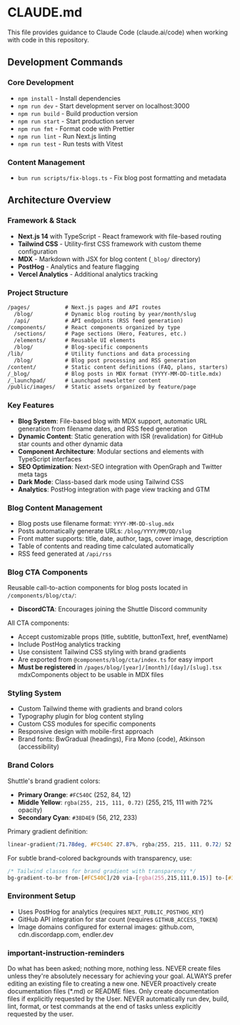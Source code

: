 # CLAUDE.md

This file provides guidance to Claude Code (claude.ai/code) when working with code in this repository.

## Development Commands

### Core Development

- `npm install` - Install dependencies
- `npm run dev` - Start development server on localhost:3000
- `npm run build` - Build production version
- `npm run start` - Start production server
- `npm run fmt` - Format code with Prettier
- `npm run lint` - Run Next.js linting
- `npm run test` - Run tests with Vitest

### Content Management

- `bun run scripts/fix-blogs.ts` - Fix blog post formatting and metadata

## Architecture Overview

### Framework & Stack

- **Next.js 14** with TypeScript - React framework with file-based routing
- **Tailwind CSS** - Utility-first CSS framework with custom theme configuration
- **MDX** - Markdown with JSX for blog content (`_blog/` directory)
- **PostHog** - Analytics and feature flagging
- **Vercel Analytics** - Additional analytics tracking

### Project Structure

```txt
/pages/           # Next.js pages and API routes
  /blog/          # Dynamic blog routing by year/month/slug
  /api/           # API endpoints (RSS feed generation)
/components/      # React components organized by type
  /sections/      # Page sections (Hero, Features, etc.)
  /elements/      # Reusable UI elements
  /blog/          # Blog-specific components
/lib/             # Utility functions and data processing
  /blog/          # Blog post processing and RSS generation
/content/         # Static content definitions (FAQ, plans, starters)
/_blog/           # Blog posts in MDX format (YYYY-MM-DD-title.mdx)
/_launchpad/      # Launchpad newsletter content
/public/images/   # Static assets organized by feature/page
```

### Key Features

- **Blog System**: File-based blog with MDX support, automatic URL generation from filename dates, and RSS feed generation
- **Dynamic Content**: Static generation with ISR (revalidation) for GitHub star counts and other dynamic data
- **Component Architecture**: Modular sections and elements with TypeScript interfaces
- **SEO Optimization**: Next-SEO integration with OpenGraph and Twitter meta tags
- **Dark Mode**: Class-based dark mode using Tailwind CSS
- **Analytics**: PostHog integration with page view tracking and GTM

### Blog Content Management

- Blog posts use filename format: `YYYY-MM-DD-slug.mdx`
- Posts automatically generate URLs: `/blog/YYYY/MM/DD/slug`
- Front matter supports: title, date, author, tags, cover image, description
- Table of contents and reading time calculated automatically
- RSS feed generated at `/api/rss`

### Blog CTA Components

Reusable call-to-action components for blog posts located in `/components/blog/cta/`:

- **DiscordCTA**: Encourages joining the Shuttle Discord community

All CTA components:

- Accept customizable props (title, subtitle, buttonText, href, eventName)
- Include PostHog analytics tracking
- Use consistent Tailwind CSS styling with brand gradients
- Are exported from `@components/blog/cta/index.ts` for easy import
- **Must be registered** in `/pages/blog/[year]/[month]/[day]/[slug].tsx` mdxComponents object to be usable in MDX files

### Styling System

- Custom Tailwind theme with gradients and brand colors
- Typography plugin for blog content styling
- Custom CSS modules for specific components
- Responsive design with mobile-first approach
- Brand fonts: BwGradual (headings), Fira Mono (code), Atkinson (accessibility)

### Brand Colors

Shuttle's brand gradient colors:

- **Primary Orange**: `#FC540C` (252, 84, 12)
- **Middle Yellow**: `rgba(255, 215, 111, 0.72)` (255, 215, 111 with 72% opacity)
- **Secondary Cyan**: `#38D4E9` (56, 212, 233)

Primary gradient definition:

```css
linear-gradient(71.78deg, #FC540C 27.87%, rgba(255, 215, 111, 0.72) 52.56%, #38D4E9 74.58%)
```

For subtle brand-colored backgrounds with transparency, use:

```css
/* Tailwind classes for brand gradient with transparency */
bg-gradient-to-br from-[#FC540C]/20 via-[rgba(255,215,111,0.15)] to-[#38D4E9]/20 backdrop-blur-sm border border-[#FC540C]/30
```

### Environment Setup

- Uses PostHog for analytics (requires `NEXT_PUBLIC_POSTHOG_KEY`)
- GitHub API integration for star count (requires `GITHUB_ACCESS_TOKEN`)
- Image domains configured for external images: github.com, cdn.discordapp.com, endler.dev

### important-instruction-reminders

Do what has been asked; nothing more, nothing less.
NEVER create files unless they're absolutely necessary for achieving your goal.
ALWAYS prefer editing an existing file to creating a new one.
NEVER proactively create documentation files (\*.md) or README files. Only create documentation files if explicitly requested by the User.
NEVER automatically run dev, build, lint, format, or test commands at the end of tasks unless explicitly requested by the user.
